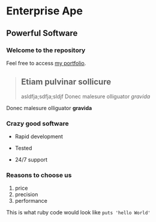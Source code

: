 Enterprise Ape
==============

Powerful Software
-----------------

### Welcome to the repository

Feel free to access [my portfolio](http://vk.com/igrudetskyi).

> ## Etiam pulvinar sollicure
>
> asldfja;sdfja;sldjf
> Donec malesure olliguator *gravida*


Donec malesure olliguator **gravida**

### Crazy good software
* Rapid development
+ Tested
- 24/7 support

### Reasons to choose us
1. price
2. precision
3. performance

This is what ruby code would look like `puts 'hello World'`